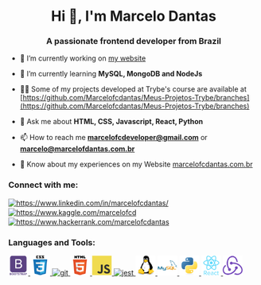 <h1 align="center">Hi 👋, I'm Marcelo Dantas</h1>
<h3 align="center">A passionate frontend developer from Brazil</h3>

- 🔭 I’m currently working on [my website](https://github.com/Marcelofcdantas/myWebsite)

- 🌱 I’m currently learning **MySQL, MongoDB and NodeJs**

- 👨‍💻 Some of my projects developed at Trybe's course are available at [https://github.com/Marcelofcdantas/Meus-Projetos-Trybe/branches](https://github.com/Marcelofcdantas/Meus-Projetos-Trybe/branches)

- 💬 Ask me about **HTML, CSS, Javascript, React, Python**

- 📫 How to reach me **marcelofcdeveloper@gmail.com** or **marcelo@marcelofdantas.com.br**

- 📄 Know about my experiences on my Website [marcelofcdantas.com.br](marcelofcdantas.com.br)

<h3 align="left">Connect with me:</h3>
<p align="left">
<a href="https://linkedin.com/in/https://www.linkedin.com/in/marcelofcdantas/" target="blank"><img align="center" src="https://raw.githubusercontent.com/rahuldkjain/github-profile-readme-generator/master/src/images/icons/Social/linked-in-alt.svg" alt="https://www.linkedin.com/in/marcelofcdantas/" height="30" width="40" /></a>
<a href="https://kaggle.com/https://www.kaggle.com/marcelofcd" target="blank"><img align="center" src="https://raw.githubusercontent.com/rahuldkjain/github-profile-readme-generator/master/src/images/icons/Social/kaggle.svg" alt="https://www.kaggle.com/marcelofcd" height="30" width="40" /></a>
<a href="https://www.hackerrank.com/https://www.hackerrank.com/marcelofcdantas" target="blank"><img align="center" src="https://raw.githubusercontent.com/rahuldkjain/github-profile-readme-generator/master/src/images/icons/Social/hackerrank.svg" alt="https://www.hackerrank.com/marcelofcdantas" height="30" width="40" /></a>
</p>

<h3 align="left">Languages and Tools:</h3>
<p align="left"> <a href="https://getbootstrap.com" target="_blank"> <img src="https://raw.githubusercontent.com/devicons/devicon/master/icons/bootstrap/bootstrap-plain-wordmark.svg" alt="bootstrap" width="40" height="40"/> </a> <a href="https://www.w3schools.com/css/" target="_blank"> <img src="https://raw.githubusercontent.com/devicons/devicon/master/icons/css3/css3-original-wordmark.svg" alt="css3" width="40" height="40"/> </a> <a href="https://git-scm.com/" target="_blank"> <img src="https://www.vectorlogo.zone/logos/git-scm/git-scm-icon.svg" alt="git" width="40" height="40"/> </a> <a href="https://www.w3.org/html/" target="_blank"> <img src="https://raw.githubusercontent.com/devicons/devicon/master/icons/html5/html5-original-wordmark.svg" alt="html5" width="40" height="40"/> </a> <a href="https://developer.mozilla.org/en-US/docs/Web/JavaScript" target="_blank"> <img src="https://raw.githubusercontent.com/devicons/devicon/master/icons/javascript/javascript-original.svg" alt="javascript" width="40" height="40"/> </a> <a href="https://jestjs.io" target="_blank"> <img src="https://www.vectorlogo.zone/logos/jestjsio/jestjsio-icon.svg" alt="jest" width="40" height="40"/> </a> <a href="https://www.linux.org/" target="_blank"> <img src="https://raw.githubusercontent.com/devicons/devicon/master/icons/linux/linux-original.svg" alt="linux" width="40" height="40"/> </a> <a href="https://www.mysql.com/" target="_blank"> <img src="https://raw.githubusercontent.com/devicons/devicon/master/icons/mysql/mysql-original-wordmark.svg" alt="mysql" width="40" height="40"/> </a> <a href="https://www.python.org" target="_blank"> <img src="https://raw.githubusercontent.com/devicons/devicon/master/icons/python/python-original.svg" alt="python" width="40" height="40"/> </a> <a href="https://reactjs.org/" target="_blank"> <img src="https://raw.githubusercontent.com/devicons/devicon/master/icons/react/react-original-wordmark.svg" alt="react" width="40" height="40"/> </a><a href="https://redux.js.org" target="_blank"> <img src="https://raw.githubusercontent.com/devicons/devicon/master/icons/redux/redux-original.svg" alt="redux" width="40" height="40"/> </a> </p>
